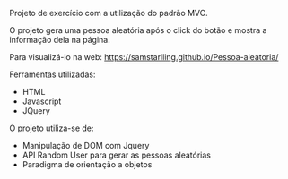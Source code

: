 Projeto de exercício com a utilização do padrão MVC.

O projeto gera uma pessoa aleatória após o click do botão e mostra a informação dela na página.

Para visualizá-lo na web:
https://samstarlling.github.io/Pessoa-aleatoria/

Ferramentas utilizadas:

- HTML
- Javascript
- JQuery

O projeto utiliza-se de:

- Manipulação de DOM com Jquery
- API Random User para gerar as pessoas aleatórias
- Paradigma de orientação a objetos
